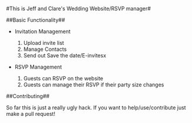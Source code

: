 #This is Jeff and Clare's Wedding Website/RSVP manager#

##Basic Functionality##

- Invitation Management
  1. Upload invite list
  2. Manage Contacts
  3. Send out Save the date/E-invitesx

- RSVP Management
  1. Guests can RSVP on the website
  2. Guests can manage their RSVP if their party size changes


##Contributing##

So far this is just a really ugly hack. If you want to help/use/contribute just make a pull request!